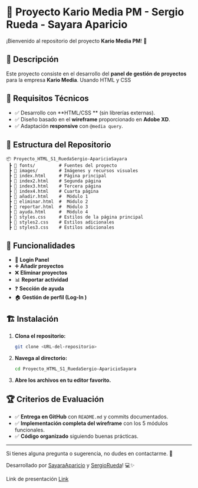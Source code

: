 # 📌 Proyecto Kario Media PM - Sergio Rueda - Sayara Aparicio

¡Bienvenido al repositorio del proyecto **Kario Media PM**! 🚀

## 📖 Descripción
Este proyecto consiste en el desarrollo del **panel de gestión de proyectos** para la empresa **Kario Media**. Usando HTML y CSS

## 📌 Requisitos Técnicos
- ✅ Desarrollo con **HTML/CSS ** (sin librerías externas).
- ✅ Diseño basado en el **wireframe** proporcionado en **Adobe XD**.
- ✅ Adaptación **responsive** con `@media query`.

## 📂 Estructura del Repositorio
```
📦 Proyecto_HTML_S1_RuedaSergio-AparicioSayara
 ┣ 📂 fonts/         # Fuentes del proyecto
 ┣ 📂 images/        # Imágenes y recursos visuales
 ┣ 📜 index.html     # Página principal
 ┣ 📜 index2.html    # Segunda página
 ┣ 📜 index3.html    # Tercera página
 ┣ 📜 index4.html    # Cuarta página
 ┣ 📜 añadir.html    #  Módulo 1
 ┣ 📜 eliminar.html  #  Módulo 2
 ┣ 📜 reportar.html  #  Módulo 3
 ┣ 📜 ayuda.html     #  Módulo 4
 ┣ 📜 styles.css     # Estilos de la página principal
 ┣ 📜 styles2.css    # Estilos adicionales
 ┣ 📜 styles3.css    # Estilos adicionales

```

## 🚀 Funcionalidades
- 🔐 **Login Panel**
- ➕ **Añadir proyectos**
- ❌ **Eliminar proyectos**
- 📊 **Reportar actividad**
- ❓ **Sección de ayuda**
- 🏠 **Gestión de perfil (Log-In )**

## 🏗 Instalación
1. **Clona el repositorio:**
   ```bash
   git clone <URL-del-repositorio>
   ```
2. **Navega al directorio:**
   ```bash
   cd Proyecto_HTML_S1_RuedaSergio-AparicioSayara
   ```
3. **Abre los archivos en tu editor favorito.**

## 🏆 Criterios de Evaluación
- ✅ **Entrega en GitHub** con `README.md` y commits documentados.
- ✅ **Implementación completa del wireframe** con los 5 módulos funcionales.
- ✅ **Código organizado** siguiendo buenas prácticas.



---
Si tienes alguna pregunta o sugerencia, no dudes en contactarme. 🚀

Desarrollado por [SayaraAparicio](https://github.com/SayaraAparicio/) y  [SergioRueda](https://github.com/xergio-rh/)! 💻✨

Link de presentación [Link](https://www.canva.com/design/DAGjogVA0MQ/JBfcaX7N_MzgAxyRZtJhig/edit?utm_content=DAGjogVA0MQ&utm_campaign=designshare&utm_medium=link2&utm_source=sharebutton)
